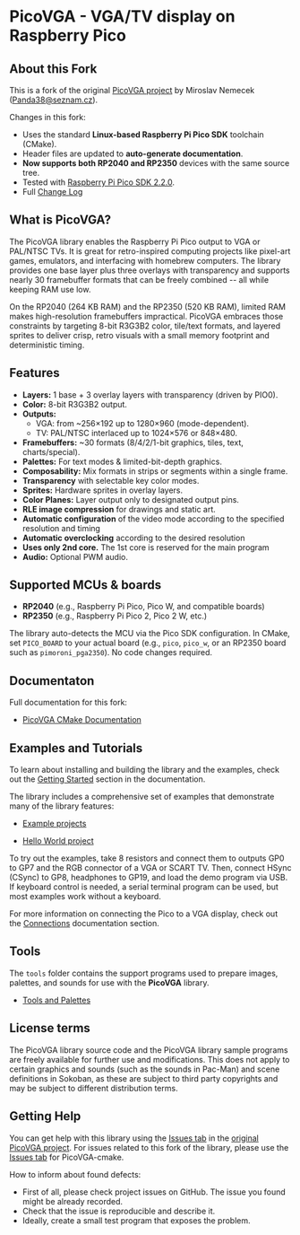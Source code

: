 # PicoVGA - VGA/TV display on Raspberry Pico

## About this Fork

This is a fork of the original [PicoVGA project](https://github.com/Panda381/PicoVGA) by Miroslav Nemecek  (Panda38@seznam.cz).  

Changes in this fork:

* Uses the standard **Linux-based Raspberry Pi Pico SDK** toolchain (CMake).
* Header files are updated to **auto-generate documentation**.
* **Now supports both RP2040 and RP2350** devices with the same source tree.
* Tested with [Raspberry Pi Pico SDK 2.2.0](https://github.com/raspberrypi/pico-sdk).
* Full [Change Log](CHANGELOG.md)

## What is PicoVGA?

The PicoVGA library enables the Raspberry Pi Pico output to VGA or PAL/NTSC TVs.  It is great for retro-inspired computing projects like pixel-art games, emulators, and interfacing with homebrew computers.  The library provides one base layer plus three overlays with transparency and supports nearly 30 framebuffer formats that can be freely combined -- all while keeping RAM use low. 

On the RP2040 (264 KB RAM) and the RP2350 (520 KB RAM), limited RAM makes high-resolution framebuffers impractical. PicoVGA embraces those constraints by targeting 8-bit R3G3B2 color, tile/text formats, and layered sprites to deliver crisp, retro visuals with a small memory footprint and deterministic timing. 

## Features

* **Layers:** 1 base + 3 overlay layers with transparency (driven by PIO0).
* **Color:** 8-bit R3G3B2 output.
* **Outputs:**
  * VGA: from \~256×192 up to 1280×960 (mode-dependent).
  * TV: PAL/NTSC interlaced up to 1024×576 or 848×480.
* **Framebuffers:** \~30 formats (8/4/2/1-bit graphics, tiles, text, charts/special).
* **Palettes:** For text modes & limited-bit-depth graphics.
* **Composability:** Mix formats in strips or segments within a single frame.
* **Transparency** with selectable key color modes.
* **Sprites:** Hardware sprites in overlay layers.
* **Color Planes:** Layer output only to designated output pins.
* **RLE image compression** for drawings and static art.
* **Automatic configuration** of the video mode according to the specified resolution and timing
* **Automatic overclocking** according to the desired resolution
* **Uses only 2nd core.** The 1st core is reserved for the main program 
* **Audio:** Optional PWM audio.

## Supported MCUs & boards

* **RP2040** (e.g., Raspberry Pi Pico, Pico W, and compatible boards)
* **RP2350** (e.g., Raspberry Pi Pico 2, Pico 2 W, etc.)

The library auto-detects the MCU via the Pico SDK configuration. In CMake, set `PICO_BOARD` to your actual board (e.g., `pico`, `pico_w`, or an RP2350 board such as `pimoroni_pga2350`). No code changes required.

## Documentaton

Full documentation for this fork:

* [PicoVGA CMake Documentation](https://codaris.github.io/picovga-cmake/)

## Examples and Tutorials

To learn about installing and building the library and the examples, check out the [Getting Started](https://codaris.github.io/picovga-cmake/gettingstarted.html) section in the documentation.

The library includes a comprehensive set of examples that demonstrate many of the library features:

* [Example projects](https://github.com/codaris/picovga-cmake/tree/main/examples)

* [Hello World project](https://github.com/codaris/picovga-helloworld)

To try out the examples, take 8 resistors and connect them to outputs GP0 to GP7 and the RGB connector of a VGA or SCART TV. Then, connect HSync (CSync) to GP8, headphones to GP19, and load the demo program via USB. If keyboard control is needed, a serial terminal program can be used, but most examples work without a keyboard.

For more information on connecting the Pico to a VGA display, check out the [Connections](https://codaris.github.io/picovga-cmake/connections) documentation section.


## Tools

The `tools` folder contains the support programs used to prepare images, palettes, and sounds for use with the **PicoVGA** library.

* [Tools and Palettes](https://codaris.github.io/picovga-cmake/tools)

## License terms

The PicoVGA library source code and the PicoVGA library sample programs are freely available for further use and modifications. This does not apply to certain graphics and sounds (such as the sounds in Pac-Man) and scene definitions in Sokoban, as these are subject to third party copyrights and may be subject to different distribution terms.

## Getting Help

You can get help with this library using the [Issues tab](https://github.com/Panda381/PicoVGA/issues) in the [original PicoVGA project](https://github.com/Panda381/PicoVGA).  For issues related to this fork of the library, please use the [Issues tab](https://github.com/codaris/picovga-cmake/issues) for PicoVGA-cmake. 

How to inform about found defects:

* First of all, please check project issues on GitHub. The issue you found might be already recorded.
* Check that the issue is reproducible and describe it.
* Ideally, create a small test program that exposes the problem.
